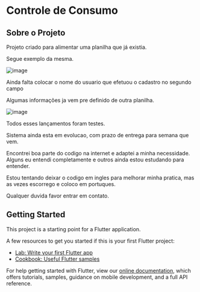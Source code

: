 # Controle de Consumo



## Sobre o Projeto

Projeto criado para alimentar uma planilha que já existia.

Segue exemplo da mesma.

![image](https://user-images.githubusercontent.com/74936595/157441119-27aec05b-72de-4689-9c1a-010161c139ed.png)

Ainda falta colocar o nome do usuario que efetuou o cadastro no segundo campo

Algumas informações ja vem pre definido de outra planilha.

![image](https://user-images.githubusercontent.com/74936595/157441406-f41a0fa8-c298-4f16-bfa6-4af7a187102c.png)


Todos esses lançamentos foram testes.

Sistema ainda esta em evolucao, com prazo de entrega para semana que vem.


Encontrei boa parte do codigo na internet e adaptei a minha necessidade.
Alguns eu entendi completamente e outros ainda estou estudando para entender.

Estou tentando deixar o codigo em ingles para melhorar minha pratica, mas as vezes escorrego e coloco em portuques.

Qualquer duvida favor entrar em contato.







## Getting Started

This project is a starting point for a Flutter application.

A few resources to get you started if this is your first Flutter project:

- [Lab: Write your first Flutter app](https://flutter.dev/docs/get-started/codelab)
- [Cookbook: Useful Flutter samples](https://flutter.dev/docs/cookbook)

For help getting started with Flutter, view our
[online documentation](https://flutter.dev/docs), which offers tutorials,
samples, guidance on mobile development, and a full API reference.
